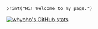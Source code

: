 `print("Hi! Welcome to my page.")`


[![whyoho's GitHub stats](https://github-readme-stats.vercel.app/api?username=whyoho)](https://github.com/anuraghazra/github-readme-stats)

<!--
**whyoho/whyoho** is a ✨ _special_ ✨ repository because its `README.md` (this file) appears on your GitHub profile.

Here are some ideas to get you started:

- 🔭 I’m currently working on ...
- 🌱 I’m currently learning ...
- 👯 I’m looking to collaborate on ...
- 🤔 I’m looking for help with ...
- 💬 Ask me about ...
- 📫 How to reach me: ...
- 😄 Pronouns: ...
- ⚡ Fun fact: ...
-->
